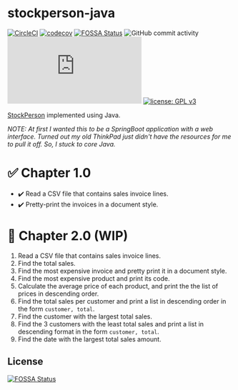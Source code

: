 # stockperson-java
[![CircleCI](https://dl.circleci.com/status-badge/img/circleci/UMKeFZ8ns9T9vi5aquTfVT/818sSuLif4y4JSeRLN7p74/tree/main.svg?style=shield)](https://dl.circleci.com/status-badge/redirect/circleci/UMKeFZ8ns9T9vi5aquTfVT/818sSuLif4y4JSeRLN7p74/tree/main)
[![codecov](https://codecov.io/gh/bahmanm/stockperson-java/graph/badge.svg?token=rRkcgIXdpK)](https://codecov.io/gh/bahmanm/stockperson-java)
[![FOSSA Status](https://app.fossa.com/api/projects/git%2Bgithub.com%2Fbahmanm%2Fstockperson-java.svg?type=shield)](https://app.fossa.com/projects/git%2Bgithub.com%2Fbahmanm%2Fstockperson-java?ref=badge_shield)
![GitHub commit activity](https://img.shields.io/github/commit-activity/m/bahmanm/stockperson-java)
![Matrix](https://img.shields.io/matrix/stockperson-java%3Amatrix.org?style=flat&logo=matrix&color=0e80c0)
[![license: GPL v3](https://img.shields.io/badge/license-GPLv3-blue.svg)](https://www.gnu.org/licenses/gpl-3.0)

[StockPerson](https://github.com/bahmanm/stockperson) implemented using Java.

_NOTE: At first I wanted this to be a SpringBoot application with a web interface. Turned out
my old ThinkPad just didn't have the resources for me to pull it off. So, I stuck to core Java._

# ✅ Chapter 1.0

* ✔️ Read a CSV file that contains sales invoice lines.
* ✔️ Pretty-print the invoices in a document style.

# 🚧 Chapter 2.0 (WIP)

1. Read a CSV file that contains sales invoice lines.
2. Find the total sales.
3. Find the most expensive invoice and pretty print it in a document style.
4. Find the most expensive product and print its code.
5. Calculate the average price of each product, and print the the list of prices in descending order.
6. Find the total sales per customer and print a list in descending order in the form `customer, total`.
7. Find the customer with the largest total sales.
8. Find the 3 customers with the least total sales and print a list in descending format in the form `customer, total`.
9. Find the date with the largest total sales amount.

## License
[![FOSSA Status](https://app.fossa.com/api/projects/git%2Bgithub.com%2Fbahmanm%2Fstockperson-java.svg?type=large)](https://app.fossa.com/projects/git%2Bgithub.com%2Fbahmanm%2Fstockperson-java?ref=badge_large)
